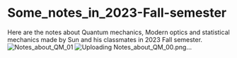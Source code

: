 # Some_notes_in_2023-Fall-semester
Here are the notes about Quantum mechanics, Modern optics and statistical mechanics made by Sun and his classmates in 2023 Fall semester.
![Notes_about_QM_01](https://github.com/user-attachments/assets/3ac19dff-3f1d-4098-9354-bafc9d5173e8)
![Uploading Notes_about_QM_00.png…]()
